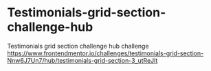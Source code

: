 # Testimonials-grid-section-challenge-hub
Testimonials grid section challenge hub challenge  https://www.frontendmentor.io/challenges/testimonials-grid-section-Nnw6J7Un7/hub/testimonials-grid-section-3_utReJlt
